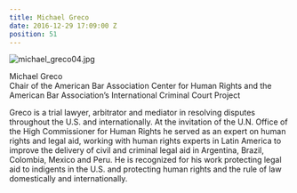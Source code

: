 ```yaml
---
title: Michael Greco
date: 2016-12-29 17:09:00 Z
position: 51
---
```


![michael_greco04.jpg](/uploads/michael_greco04.jpg)

Michael Greco <br> Chair of the American Bar Association Center for Human Rights and the American Bar Association’s International Criminal Court Project


Greco is a trial lawyer, arbitrator and mediator in resolving disputes throughout the U.S. and internationally. At the invitation of the U.N. Office of the High Commissioner for Human Rights he served as an expert on human rights and legal aid, working with human rights experts in Latin America to improve the delivery of civil and criminal legal aid in Argentina, Brazil, Colombia, Mexico and Peru. He is recognized for his work protecting legal aid to indigents in the U.S. and protecting human rights and the rule of law domestically and internationally.